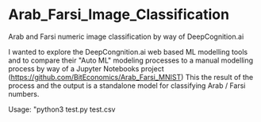 # Arab_Farsi_Image_Classification
Arab and Farsi numeric image classification by way of DeepCognition.ai

I wanted to explore the DeepCongnition.ai web based ML modelling tools and to compare their "Auto ML" modeling processes to a manual modelling process by way of a Jupyter Notebooks project (https://github.com/BitEconomics/Arab_Farsi_MNIST) This the result of the process and the output is a standalone model for classifying Arab / Farsi numbers. 

Usage: \"python3 test.py test.csv
